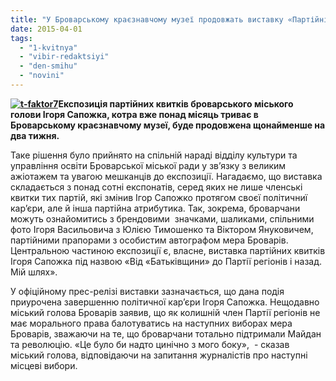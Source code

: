 ```yaml
---
title: "У Броварському краєзнавчому музеї продовжать виставку «Партійні квитки Ігоря Сапожка»"
date: 2015-04-01
tags: 
  - "1-kvitnya"
  - "vibir-redaktsiyi"
  - "den-smihu"
  - "novini"
---
```


**[![t-faktor7](https://mpz.brovary.org/wp-content/uploads/2015/04/t-faktor7.jpg)](https://mpz.brovary.org/wp-content/uploads/2015/04/t-faktor7.jpg)Експозиція партійних квитків броварського міського голови Ігоря Сапожка, котра вже понад місяць триває в Броварському краєзнавчому музеї, буде продовжена щонайменше на два тижня.**

Таке рішення було прийнято на спільній нараді відділу культури та управління освіти Броварської міської ради у зв’язку з великим ажіотажем та увагою мешканців до експозиції. Нагадаємо, що виставка складається з понад сотні експонатів, серед яких не лише членські квитки тих партій, які змінив Ігор Сапожко протягом своєї політичниї кар’єри, але й інша партійна атрибутика. Так, зокрема, броварчани можуть ознайомитись з брендовими  значками, шаликами, спільними фото Ігоря Васильовича з Юлією Тимошенко та Віктором Януковичем, партійними прапорами з особистим автографом мера Броварів. Центральною частиною експозиції є, власне, виставка партійних квитків Ігоря Сапожка під назвою «Від «Батьківщини» до Партії регіонів і назад. Мій шлях».

У офіційному прес-релізі виставки зазначається, що дана подія приурочена завершенню політичної кар’єри Ігоря Сапожка. Нещодавно міський голова Броварів заявив, що як колишній член Партії регіонів не має морального права балотуватись на наступних виборах мера Броварів, зважаючи на те, що броварчани тотально підтримали Майдан та революцію. «Це було би надто цинічно з мого боку»,  - сказав міський голова, відповідаючи на запитання журналістів про наступні місцеві вибори.

